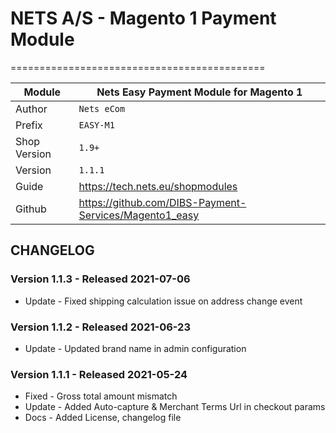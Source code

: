 # NETS A/S - Magento 1 Payment Module
============================================

|Module | Nets Easy Payment Module for Magento 1
|------|----------
|Author | `Nets eCom`
|Prefix | `EASY-M1`
|Shop Version | `1.9+`
|Version | `1.1.1`
|Guide | https://tech.nets.eu/shopmodules
|Github | https://github.com/DIBS-Payment-Services/Magento1_easy

## CHANGELOG

### Version 1.1.3 - Released 2021-07-06
* Update - Fixed shipping calculation issue on address change event

### Version 1.1.2 - Released 2021-06-23
* Update - Updated brand name in admin configuration

### Version 1.1.1 - Released 2021-05-24
* Fixed - Gross total amount mismatch
* Update - Added Auto-capture & Merchant Terms Url in checkout params
* Docs - Added License, changelog file
